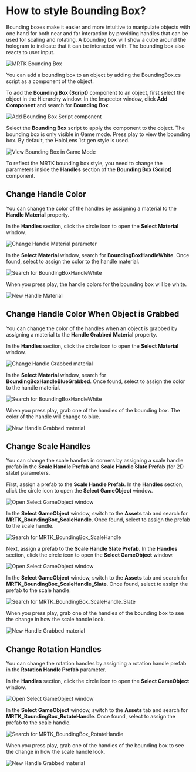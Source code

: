 # How to style Bounding Box?

Bounding boxes make it easier and more intuitive to manipulate objects with one hand for both near and far interaction by providing handles that can be used for scaling and rotating. A bounding box will show a cube around the hologram to indicate that it can be interacted with. The bounding box also reacts to user input.

![MRTK Bounding Box](../../../.gitbook/assets/mrtk_bounding_box.PNG)

You can add a bounding box to an object by adding the BoundingBox.cs script as a component of the object.

To add the **Bounding Box (Script)** component to an object, first select the object in the Hierarchy window. In the Inspector window, click **Add Component** and search for **Bounding Box**.

![Add Bounding Box Script component](../../../.gitbook/assets/bounding_box_script.PNG)

Select the **Bounding Box** script to apply the component to the object. The bounding box is only visible in Game mode. Press play to view the bounding box. By default, the HoloLens 1st gen style is used.

![View Bounding Box in Game Mode](../../../.gitbook/assets/bounding_box_default.PNG)

To reflect the MRTK bounding box style, you need to change the parameters inside the **Handles** section of the **Bounding Box (Script)** component.

## Change Handle Color

You can change the color of the handles by assigning a material to the **Handle Material** property.

In the **Handles** section, click the circle icon to open the **Select Material** window.

![Change Handle Material parameter](../../../.gitbook/assets/handle_material.PNG)

In the **Select Material** window, search for **BoundingBoxHandleWhite**. Once found, select to assign the color to the handle material.

![Search for BoundingBoxHandleWhite](../../../.gitbook/assets/wireframe_material_pink.PNG)

When you press play, the handle colors for the bounding box will be white.

![New Handle Material](../../../.gitbook/assets/handle_color.PNG)

## Change Handle Color When Object is Grabbed

You can change the color of the handles when an object is grabbed by assigning a material to the **Handle Grabbed Material** property.

In the **Handles** section, click the circle icon to open the **Select Material** window.

![Change Handle Grabbed material](../../../.gitbook/assets/handle_grabbed_parameter.PNG)

In the **Select Material** window, search for **BoundingBoxHandleBlueGrabbed**. Once found, select to assign the color to the handle material.

![Search for BoundingBoxHandleWhite](../../../.gitbook/assets/bounding_box_handle_blue_grabbed.PNG)

When you press play, grab one of the handles of the bounding box. The color of the handle will change to blue.

![New Handle Grabbed material](../../../.gitbook/assets/handle_grabbed_color.PNG)

## Change Scale Handles

You can change the scale handles in corners by assigning a scale handle prefab in the **Scale Handle Prefab** and **Scale Handle Slate Prefab** (for 2D slate) parameters.

First, assign a prefab to the **Scale Handle Prefab**. In the **Handles** section, click the circle icon to open the **Select GameObject** window.

![Open Select GameObject window](../../../.gitbook/assets/select_game_object_window.PNG)

In the **Select GameObject** window, switch to the **Assets** tab and search for **MRTK_BoundingBox_ScaleHandle**. Once found, select to assign the prefab to the scale handle.

![Search for MRTK_BoundingBox_ScaleHandle](../../../.gitbook/assets/scale_handle_prefab.PNG)

Next, assign a prefab to the **Scale Handle Slate Prefab**. In the **Handles** section, click the circle icon to open the **Select GameObject** window.

![Open Select GameObject window](../../../.gitbook/assets/select_game_object_window.PNG)

In the **Select GameObject** window, switch to the **Assets** tab and search for **MRTK_BoundingBox_ScaleHandle_Slate**. Once found, select to assign the prefab to the scale handle.

![Search for MRTK_BoundingBox_ScaleHandle_Slate](../../../.gitbook/assets/scale_handle_slate_prefab.PNG)

When you press play, grab one of the handles of the bounding box to see the change in how the scale handle look.

![New Handle Grabbed material](../../../.gitbook/assets/scale_handle_new.PNG)

## Change Rotation Handles

You can change the rotation handles by assigning a rotation handle prefab in the **Rotation Handle Prefab** parameter.

In the **Handles** section, click the circle icon to open the **Select GameObject** window.

![Open Select GameObject window](../../../.gitbook/assets/rotation_handle_prefab.PNG)

In the **Select GameObject** window, switch to the **Assets** tab and search for **MRTK_BoundingBox_RotateHandle**. Once found, select to assign the prefab to the scale handle.

![Search for MRTK_BoundingBox_RotateHandle](../../../.gitbook/assets/search_rotate_handle.PNG)

When you press play, grab one of the handles of the bounding box to see the change in how the scale handle look.

![New Handle Grabbed material](../../../.gitbook/assets/rotate_handle_new.PNG)